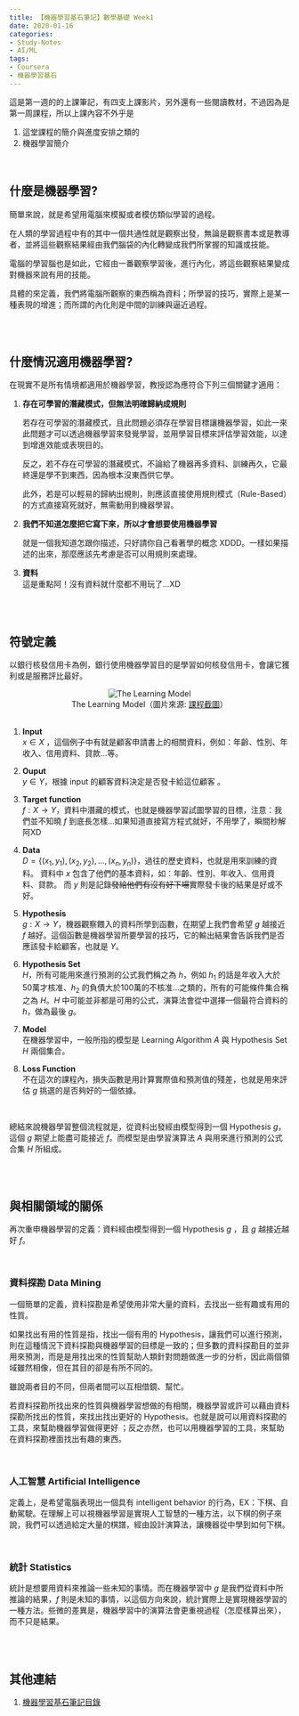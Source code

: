 ```yaml
---
title: 【機器學習基石筆記】數學基礎 Week1
date: 2020-01-16
categories:
- Study-Notes
- AI/ML
tags:
- Coursera
- 機器學習基石
--- 
```


這是第一週的的上課筆記，有四支上課影片，另外還有一些閱讀教材，不過因為是第一周課程，所以上課內容不外乎是
1. 這堂課程的簡介與進度安排之類的
2. 機器學習簡介

<!--more-->
<br>

## 什麼是機器學習?
簡單來說，就是希望用電腦來模擬或者模仿類似學習的過程。

在人類的學習過程中有的其中一個共通性就是<span class='label'>觀察</span>出發，無論是觀察書本或是教導者，並將這些觀察結果經由我們腦袋的內化轉變成我們所掌握的知識或技能。

電腦的學習腦也是如此，它經由一番觀察學習後，進行內化，將這些觀察結果變成對機器來說有用的技能。

具體的來定義，我們將電腦所觀察的東西稱為<span class='label'>資料</span>；所學習的技巧，實際上是某一種<span class='label'>表現的增進</span>；而所謂的內化則是中間的<span class='label'>訓練</span>與逼近過程。

<br><br>
## 什麼情況適用機器學習?
在現實不是所有情境都適用於機器學習，教授認為應符合下列三個關鍵才適用：

1. **存在可學習的潛藏模式，但無法明確歸納成規則**  

    若存在可學習的潛藏模式，且此問題必須存在學習目標讓機器學習，如此一來此問題才可以透過機器學習來發覺學習，並用學習目標來評估學習效能，以達到增進效能或表現目的。
    
    反之，若<span class='label'>不</span>存在可學習的潛藏模式，不論給了機器再多資料、訓練再久，它最終還是學不到東西，因為根本沒東西供它學。
    
    此外，若是可以輕易的歸納出規則，則應該直接使用規則模式（Rule-Based）的方式直接寫死就好，無需動用到機器學習。


2. **我們不知道怎麼把它寫下來，所以才會想要使用機器學習**  

    就是一個我知道怎跟你描述，只好請你自己看著學的概念 XDDD。一樣如果描述的出來，那麼應該先考慮是否可以用規則來處理。

3. **資料**   
    這是重點阿！沒有資料就什麼都不用玩了...XD


<br><br>
## 符號定義
以銀行核發信用卡為例，銀行使用機器學習目的是學習如何核發信用卡，會讓它獲利或是服務評比最好。 

<center> <img src="https://i.imgur.com/pnpAk7a.png" alt="The Learning Model"></center>
<center class="imgtext">The Learning Model（圖片來源: <a href="https://www.coursera.org/learn/ntumlone-mathematicalfoundations/lecture/1YgVk/components-of-machine-learning" class="imgtext">課程截圖</a>）</center>
<br>

 
1. **Input**  
    $x \in X$ ，這個例子中有就是顧客申請書上的相關資料，例如：年齡、性別、年收入、信用資料、貸款...等。

2. **Ouput**  
    $y \in Y$，根據 input 的顧客資料決定是否發卡給這位顧客 。

3. **Target function**  
    $f : X \rightarrow Y$，資料中潛藏的模式，也就是機器學習試圖學習的目標，注意：我們並<span class='label'>不知曉 $f$</span> 到底長怎樣...如果知道直接寫方程式就好，不用學了，瞬間秒解阿XD
    
3. **Data**  
    $D= \{ (x_1,y_1),(x_2,y_2),...,(x_n,y_n) \}$，過往的歷史資料，也就是用來訓練的資料。
    資料中 $x$ 包含了他們的基本資料，如：年齡、性別、年收入、信用資料、貸款。
    而 $y$ 則是記錄~~發給他們有沒有好下場~~實際發卡後的結果是好或不好。

5. **Hypothesis**  
    $g : X \rightarrow Y$，機器觀察餵入的資料所學到函數，在期望上我們會希望 $g$ 越接近 $f$ 越好。這個函數是機器學習所要學習的<span class='label'>技巧</span>，它的輸出結果會告訴我們是否應該發卡給顧客，也就是 $Y$。
 
6. **Hypothesis Set**  
    $H$，所有可能用來進行預測的公式我們稱之為 $h$，例如 $h_1$ 的話是年收入大於50萬才核准、$h_2$ 的負債大於100萬的不核准...之類的，所有的可能條件集合稱之為 $H$。$H$ 中可能並非都是可用的公式，演算法會從中選擇一個最符合資料的 $h$，做為最後 $g$。

7.  **Model**  
    在機器學習中，一般所指的模型是 Learning Algorithm $A$ 與 Hypothesis Set $H$ 兩個集合。

8. **Loss Function**  
    不在這次的課程內，損失函數是用計算<span class='label'>實際值和預測值的殘差</span>，也就是用來評估 $g$ 挑選的是否夠好的一個依據。
<br>

總結來說機器學習整個流程就是，從資料出發經由模型得到一個 Hypothesis $g$，這個 $g$ 期望上能盡可能接近 $f$。而模型是由學習演算法 $A$ 與用來進行預測的公式合集 $H$ 所組成。

<br><br>
## 與相關領域的關係
再次重申機器學習的定義：資料經由模型得到一個 Hypothesis $g$ ，且 $g$ 越接近越好 $f$。 

<br>

### 資料探勘 Data Mining
一個簡單的定義，資料探勘是希望使用非常大量的資料，去找出一些有趣或有用的性質。

如果找出有用的性質是指，找出一個有用的 Hypothesis，讓我們可以進行預測，則在這種情況下資料探勘與機器學習的目標是一致的；但多數的資料探勘目的並非用來預測，而是是用找出來的性質幫助人類針對問題做進一步的分析，因此兩個領域雖然相像，但在其目的卻是有所不同的。

雖說兩者目的不同，但兩者間可以互相借鏡、幫忙。

若資料探勘所找出來的性質與機器學習想做的有相關，機器學習或許可以藉由資料探勘所找出的性質，來找出找出更好的 Hypothesis。也就是說可以用資料探勘的工具，來幫助機器學習做得更好 ；反之亦然，也可以用機器學習的工具，來幫助在資料探勘裡面找出有趣的東西。

<br>

### 人工智慧 Artificial Intelligence
定義上，是希望電腦表現出一個具有 intelligent behavior 的行為，EX：下棋、自動駕駛。在理解上可以視機器學習是實現人工智慧的一種方法，以下棋的例子來說，我們可以透過給定大量的棋譜，經由設計演算法，讓機器從中學到如何下棋。

 <br>
 
### 統計 Statistics
統計是想要用資料來推論一些未知的事情。而在機器學習中 $g$ 是我們從資料中所推論的結果，$f$ 則是未知的事情，以這個方向來說，統計實際上是實現機器學習的一種方法。些微的差異是，機器學習中的演算法會更重視過程（怎麼樣算出來），而不只是結果。
 

<br><br>

## 其他連結
1. [機器學習基石筆記目錄](/Machine-Learning-Foundations-Study-Notes-Contents/)
    